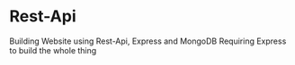 # Rest-Api
Building Website using Rest-Api, Express and MongoDB
Requiring Express to build the whole thing 
